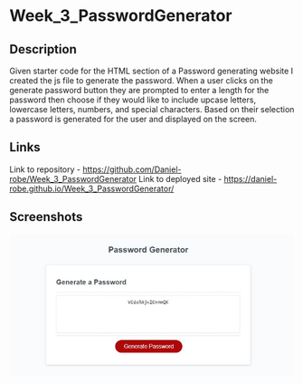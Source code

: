 # Week_3_PasswordGenerator

## Description

Given starter code for the HTML section of a Password generating website I created the js file to generate the password. When a user clicks on the generate password button they are prompted to enter a length for the password then choose if they would like to include upcase letters, lowercase letters, numbers, and special characters. Based on their selection a password is generated for the user and displayed on the screen.

## Links

Link to repository - https://github.com/Daniel-robe/Week_3_PasswordGenerator
Link to deployed site - https://daniel-robe.github.io/Week_3_PasswordGenerator/

## Screenshots

![Screenshot 1](./Images/screenshot-one.JPG)
